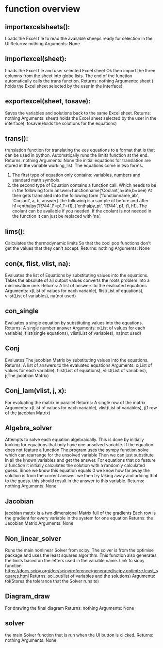 # function overview

## importexcelsheets():
Loads the Excel file to read the available sheeps ready for selection in the UI 
Returns: nothing
Arguments: None 

## importexcel(sheet):
Loads the Excel file and user selected Excel sheet Ok then import the three columns from the sheet into globe lists. The end of the function automatically calls the trans function. 
Returns: nothing
Arguments: sheet ( holds the Excel sheet selected by the user in the interface)

## exportexcel(sheet, tosave):
Saves the variables and solutions back to the same Excel sheet. 
Returns: nothing
Arguments: sheet( holds the Excel sheet selected by the user in the interface), tosave(Holds the solutions for the equations)

## trans():
translation function for translating the ees equations to a format that is that can be used in python. Automatically runs the limits function at the end. 
Returns: nothing
Arguments: None 
 the initial equations for translation are stored in the variable working_list. The equations come in two forms. 
1. The first type of equation only contains: variables, numbers and standard math symbols. 
2. the second type of Equation contains a function call. Which needs to be in the following form answer=functionname(‘Coolant’,a=ate,b=bee) At then gets translated into the following form ['functionname_ab', ‘Coolant’, a, b, answer].  the following is a sample of before and after h1=enthalpy('R744',P=p1,T=t1), ['enthalpy_pt', 'R744', p1, t1, h1]. The coolant can be available if you needed. If the coolant is not needed in the function It can just be replaced with ‘na’. 


## lims():
Calculates the thermodynamic limits So that the cool pop functions don't get the values that they can't accept. 
Returns: nothing
Arguments: None 


## con(x, flist, vlist, na):
Evaluates the list of Equations by substituting values into the equations. Takes the absolute of all output values converts the roots problem into a minimisation one. 
Returns: A list of answers to the evaluated equations
Arguments: x(List of values for each variable), flist(List of equations), vlist(List of variables), na(not used)

## con_single
Evaluates a single equation  by substituting values into the equations. 
Returns: A single number answer 
Arguments: x(List of values for each variable), flist(single equations), vlist(List of variables), na(not used)


## Conj
Evaluates The jacobian Matrix by substituting values into the equations.
Returns: A list of answers to the evaluated equations
Arguments: x(List of values for each variable), flist(List of equations), vlist(List of variables), j(The jacobian Matrix)

## Conj_lam(vlist, j, x):
For evaluating the matrix in parallel
Returns: A single row of the matrix
Arguments: x(List of values for each variable), vlist(List of variables), j(1 row of the jacobian Matrix)

## Algebra_solver
Attempts to solve each equation algebraically. This is done by initially looking for equations that only have one unsolved variable. If the equation does not feature a function The program uses the sympy function solve which can rearrange for the unsolved variable Then we can just substitute in all the known variables and get the answer.  For equations that do feature a function it initially calculates the solution with a randomly calculated guess. Since we know this equation equals 0 we know how far away the solution is from the correct answer.  we then  try taking away and adding that to the guess.  this should result in the answer to this variable. 
Returns: nothing
Arguments: None 

## Jacobian
jacobian matrix is a two dimensional Matrix full of the gradients Each row is the gradient for every variable in the system for one equation
Returns: the Jacobian Matrix 
Arguments: None 

## Non_linear_solver
Runs the main nonlinear Solver from scipy.  The solver is from the optimise package and uses the least squares algorithm. This function also generates the limits based on the letters used in the variable name. 
Link to sicpy function https://docs.scipy.org/doc/scipy/reference/generated/scipy.optimize.least_squares.html
Returns: sol_out(list of variables and the solutions)
Arguments: tol(Stores the tolerance that the Solver runs to)

## Diagram_draw
For drawing the final diagram 
Returns: nothing
Arguments: None 

## solver
the main Solver function that is run when the UI button is clicked. 
Returns: nothing
Arguments: None 
